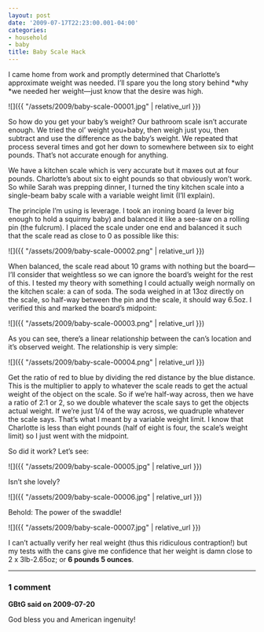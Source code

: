 ```yaml
---
layout: post
date: '2009-07-17T22:23:00.001-04:00'
categories:
- household
- baby
title: Baby Scale Hack
---
```


I came home from work and promptly determined that Charlotte’s approximate weight was needed. I’ll spare you the long story behind *why *we needed her weight—just know that the desire was high. 

![]({{ "/assets/2009/baby-scale-00001.jpg" | relative_url }})

So how do you get your baby’s weight? Our bathroom scale isn’t accurate enough. We tried the ol’ weight you+baby, then weigh just you, then subtract and use the difference as the baby’s weight. We repeated that process several times and got her down to somewhere between six to eight pounds. That’s not accurate enough for anything.

We have a kitchen scale which is very accurate but it maxes out at four pounds. Charlotte’s about six to eight pounds so that obviously won’t work. So while Sarah was prepping dinner, I turned the tiny kitchen scale into a single-beam baby scale with a variable weight limit (I’ll explain).

The principle I’m using is leverage. I took an ironing board (a lever big enough to hold a squirmy baby) and balanced it like a see-saw on a rolling pin (the fulcrum). I placed the scale under one end and balanced it such that the scale read as close to 0 as possible like this:

![]({{ "/assets/2009/baby-scale-00002.png" | relative_url }})

When balanced, the scale read about 10 grams with nothing but the board—I’ll consider that weightless so we can ignore the board’s weight for the rest of this. I tested my theory with something I could actually weigh normally on the kitchen scale: a can of soda. The soda weighed in at 13oz directly on the scale, so half-way between the pin and the scale, it should way 6.5oz. I verified this and marked the board’s midpoint:

![]({{ "/assets/2009/baby-scale-00003.png" | relative_url }})

As you can see, there’s a linear relationship between the can’s location and it’s observed weight. The relationship is very simple: 

![]({{ "/assets/2009/baby-scale-00004.png" | relative_url }})

Get the ratio of red to blue by dividing the red distance by the blue distance. This is the multiplier to apply to whatever the scale reads to get the actual weight of the object on the scale. So if we’re half-way across, then we have a ratio of 2:1 or 2, so we double whatever the scale says to get the objects actual weight. If we’re just 1/4 of the way across, we quadruple whatever the scale says. That’s what I meant by a variable weight limit. I know that Charlotte is less than eight pounds (half of eight is four, the scale’s weight limit) so I just went with the midpoint.

So did it work? Let’s see:

![]({{ "/assets/2009/baby-scale-00005.jpg" | relative_url }})  

Isn’t she lovely?

![]({{ "/assets/2009/baby-scale-00006.jpg" | relative_url }})  

Behold: The power of the swaddle!

![]({{ "/assets/2009/baby-scale-00007.jpg" | relative_url }}) 

I can’t actually verify her real weight (thus this ridiculous contraption!) but my tests with the cans give me confidence that her weight is damn close to 2 x 3lb-2.65oz; or **6 pounds 5 ounces**.

---

### 1 comment

**GBtG said on 2009-07-20**

God bless you and American ingenuity!